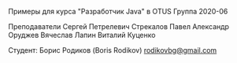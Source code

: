 Примеры для курса "Разработчик Java" в OTUS
Группа 2020-06

Преподаватели
Сергей Петрелевич
Стрекалов Павел
Александр Оруджев
Вячеслав Лапин
Виталий Куценко

Студент:
Борис Родиков (Boris Rodikov)
rodikovbg@gmail.com
